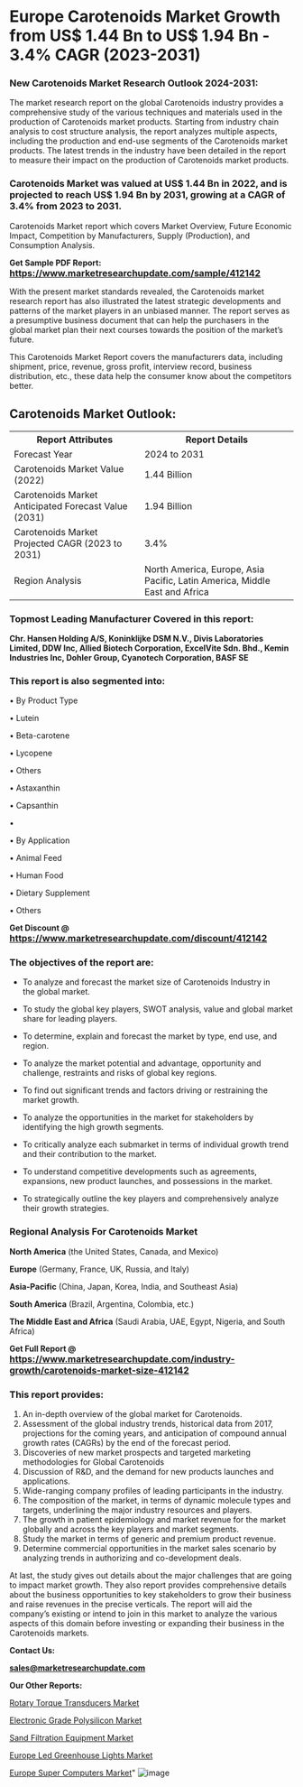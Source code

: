 # Europe Carotenoids Market Growth from US$ 1.44 Bn to US$ 1.94 Bn - 3.4% CAGR (2023-2031)

<strong><h3>New Carotenoids Market Research Outlook 2024-2031:</h3></strong>

The market research report on the global Carotenoids industry provides a comprehensive study of the various techniques and materials used in the production of Carotenoids market products. Starting from industry chain analysis to cost structure analysis, the report analyzes multiple aspects, including the production and end-use segments of the Carotenoids market products. The latest trends in the industry have been detailed in the report to measure their impact on the production of Carotenoids market products.

<strong><h3>Carotenoids Market was valued at US$ 1.44 Bn in 2022, and is projected to reach US$ 1.94 Bn by 2031, growing at a CAGR of 3.4% from 2023 to 2031.</h3></strong>

Carotenoids Market report which covers Market Overview, Future Economic Impact, Competition by Manufacturers, Supply (Production), and Consumption Analysis.

<strong>Get Sample PDF Report: <a href=https://www.marketresearchupdate.com/sample/412142><font size=3 color=#0000ff>https://www.marketresearchupdate.com/sample/412142</font></a></strong>

With the present market standards revealed, the Carotenoids market research report has also illustrated the latest strategic developments and patterns of the market players in an unbiased manner. The report serves as a presumptive business document that can help the purchasers in the global market plan their next courses towards the position of the market’s future.

This Carotenoids Market Report covers the manufacturers data, including shipment, price, revenue, gross profit, interview record, business distribution, etc., these data help the consumer know about the competitors better.

<html>
<body>

<h2>Carotenoids Market Outlook:</h2>

<table>
  <tr>
    <th>Report Attributes</th>
    <th>Report Details</th>
  </tr>
  <tr>
    <td>Forecast Year</td>
    <td>2024 to 2031</td>
  </tr>
  <tr>
    <td>Carotenoids Market Value (2022)</td>
    <td>1.44 Billion</td>
  </tr>
  <tr>
    <td>Carotenoids Market Anticipated Forecast Value (2031)</td>
    <td>1.94 Billion</td>
  </tr>
  <tr>
    <td>Carotenoids Market Projected CAGR (2023 to 2031)</td>
    <td>3.4%</td>
  </tr>
  <tr>
    <td>Region Analysis</td>
    <td>North America, Europe, Asia Pacific, Latin America, Middle East and Africa</td>
  </tr>
</table>

</body>
</html>

<strong><h3>Topmost Leading Manufacturer Covered in this report:</h3></strong>

<strong>Chr. Hansen Holding A/S, Koninklijke DSM N.V., Divis Laboratories Limited, DDW Inc, Allied Biotech Corporation, ExcelVite Sdn. Bhd., Kemin Industries Inc, Dohler Group, Cyanotech Corporation, BASF SE</strong>

<strong><h3>This report is also segmented into:</h3></strong>

• By Product Type 

• Lutein

• Beta-carotene

• Lycopene

• Others

• Astaxanthin

• Capsanthin

• 

• By Application

• Animal Feed

• Human Food

• Dietary Supplement

• Others

<strong>Get Discount @ <a href=https://www.marketresearchupdate.com/discount/412142><font size=3 color=#0000ff>https://www.marketresearchupdate.com/discount/412142</font></a></strong>

<strong><h3>The objectives of the report are:</h3></strong>

- To analyze and forecast the market size of Carotenoids Industry in the global market.

- To study the global key players, SWOT analysis, value and global market share for leading players.

- To determine, explain and forecast the market by type, end use, and region.

- To analyze the market potential and advantage, opportunity and challenge, restraints and risks of global key regions.

- To find out significant trends and factors driving or restraining the market growth.

- To analyze the opportunities in the market for stakeholders by identifying the high growth segments.

- To critically analyze each submarket in terms of individual growth trend and their contribution to the market.

- To understand competitive developments such as agreements, expansions, new product launches, and possessions in the market.

- To strategically outline the key players and comprehensively analyze their growth strategies.

<strong><h3>Regional Analysis For Carotenoids Market</h3></strong>

<strong>North America</strong> (the United States, Canada, and Mexico)

<strong>Europe</strong> (Germany, France, UK, Russia, and Italy)

<strong>Asia-Pacific</strong> (China, Japan, Korea, India, and Southeast Asia)

<strong>South America</strong> (Brazil, Argentina, Colombia, etc.)

<strong>The Middle East and Africa</strong> (Saudi Arabia, UAE, Egypt, Nigeria, and South Africa)

<strong>Get Full Report @ <a href=https://www.marketresearchupdate.com/industry-growth/carotenoids-market-size-412142><font size=3 color=#0000ff>https://www.marketresearchupdate.com/industry-growth/carotenoids-market-size-412142</font></a></strong>

<strong><h3>This report provides:</h3></strong>
<ol>
  <li>An in-depth overview of the global market for Carotenoids.</li>
  <li>Assessment of the global industry trends, historical data from 2017, projections for the coming years, and anticipation of compound annual growth rates (CAGRs) by the end of the forecast period.</li>
  <li>Discoveries of new market prospects and targeted marketing methodologies for Global Carotenoids</li>
  <li>Discussion of R&amp;D, and the demand for new products launches and applications.</li>
  <li>Wide-ranging company profiles of leading participants in the industry.</li>
  <li>The composition of the market, in terms of dynamic molecule types and targets, underlining the major industry resources and players.</li>
  <li>The growth in patient epidemiology and market revenue for the market globally and across the key players and market segments.</li>
  <li>Study the market in terms of generic and premium product revenue.</li>
  <li>Determine commercial opportunities in the market sales scenario by analyzing trends in authorizing and co-development deals.</li>
</ol>

At last, the study gives out details about the major challenges that are going to impact market growth. They also report provides comprehensive details about the business opportunities to key stakeholders to grow their business and raise revenues in the precise verticals. The report will aid the company’s existing or intend to join in this market to analyze the various aspects of this domain before investing or expanding their business in the Carotenoids markets.

<strong>Contact Us:</strong>

<strong>sales@marketresearchupdate.com</strong>

<strong>Our Other Reports:</strong>

<a href=https://www.linkedin.com/pulse/rotary-torque-transducers-market-2023-2029-in-depth>Rotary Torque Transducers Market</a>

<a href=https://www.linkedin.com/pulse/electronic-grade-polysilicon-market-2023-top>Electronic Grade Polysilicon Market</a>

<a href=https://www.linkedin.com/pulse/sand-filtration-equipment-market-report-2023-top-company>Sand Filtration Equipment Market</a>

<a href=https://www.linkedin.com/pulse/europe-led-greenhouse-lights-market-2023-usd>Europe Led Greenhouse Lights Market</a>

<a href=https://www.linkedin.com/pulse/europe-super-computers-market-2023-data-analysis>Europe Super Computers Market</a>"
![image](https://github.com/rutujamande/Market-Report-Analysis/assets/158454097/7b3d177f-479d-4165-8534-db16839d8e83)
